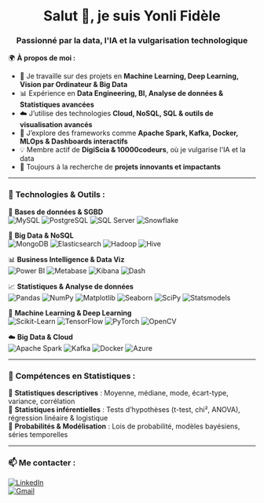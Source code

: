 <h1 align="center">Salut 👋, je suis Yonli Fidèle</h1>
<h3 align="center">Passionné par la data, l'IA et la vulgarisation technologique</h3>

🌍 **À propos de moi :**  
- 🔭 Je travaille sur des projets en **Machine Learning, Deep Learning, Vision par Ordinateur & Big Data**  
- 📊 Expérience en **Data Engineering, BI, Analyse de données & Statistiques avancées**  
- ☁️ J’utilise des technologies **Cloud, NoSQL, SQL & outils de visualisation avancés**  
- 🌱 J’explore des frameworks comme **Apache Spark, Kafka, Docker, MLOps & Dashboards interactifs**  
- 💡 Membre actif de **DigiScia & 10000codeurs**, où je vulgarise l'IA et la data  
- 📌 Toujours à la recherche de **projets innovants et impactants**  

---

### 🚀 **Technologies & Outils :**  
💾 **Bases de données & SGBD**  
![MySQL](https://img.shields.io/badge/MySQL-4479A1?style=for-the-badge&logo=mysql&logoColor=white)
![PostgreSQL](https://img.shields.io/badge/PostgreSQL-336791?style=for-the-badge&logo=postgresql&logoColor=white)
![SQL Server](https://img.shields.io/badge/SQL%20Server-CC2927?style=for-the-badge&logo=microsoft-sql-server&logoColor=white)
![Snowflake](https://img.shields.io/badge/Snowflake-29B5E8?style=for-the-badge&logo=snowflake&logoColor=white)

📂 **Big Data & NoSQL**  
![MongoDB](https://img.shields.io/badge/MongoDB-47A248?style=for-the-badge&logo=mongodb&logoColor=white)
![Elasticsearch](https://img.shields.io/badge/Elasticsearch-005571?style=for-the-badge&logo=elasticsearch&logoColor=white)
![Hadoop](https://img.shields.io/badge/Hadoop-66CCFF?style=for-the-badge&logo=apachehadoop&logoColor=black)
![Hive](https://img.shields.io/badge/Hive-FDEE21?style=for-the-badge&logo=apachehive&logoColor=black)

📊 **Business Intelligence & Data Viz**  
![Power BI](https://img.shields.io/badge/PowerBI-F2C811?style=for-the-badge&logo=powerbi&logoColor=black)
![Metabase](https://img.shields.io/badge/Metabase-509EE3?style=for-the-badge&logo=metabase&logoColor=white)
![Kibana](https://img.shields.io/badge/Kibana-E8478B?style=for-the-badge&logo=kibana&logoColor=white)
![Dash](https://img.shields.io/badge/Dash-000000?style=for-the-badge&logo=plotly&logoColor=white)

📈 **Statistiques & Analyse de données**  
![Pandas](https://img.shields.io/badge/Pandas-150458?style=for-the-badge&logo=pandas&logoColor=white)
![NumPy](https://img.shields.io/badge/NumPy-013243?style=for-the-badge&logo=numpy&logoColor=white)
![Matplotlib](https://img.shields.io/badge/Matplotlib-11557C?style=for-the-badge&logo=python&logoColor=white)
![Seaborn](https://img.shields.io/badge/Seaborn-3C5488?style=for-the-badge&logo=python&logoColor=white)
![SciPy](https://img.shields.io/badge/SciPy-8CAAE6?style=for-the-badge&logo=scipy&logoColor=white)
![Statsmodels](https://img.shields.io/badge/Statsmodels-336699?style=for-the-badge&logo=python&logoColor=white)

🧠 **Machine Learning & Deep Learning**  
![Scikit-Learn](https://img.shields.io/badge/Scikit--Learn-F7931E?style=for-the-badge&logo=scikit-learn&logoColor=white)
![TensorFlow](https://img.shields.io/badge/TensorFlow-FF6F00?style=for-the-badge&logo=tensorflow&logoColor=white)
![PyTorch](https://img.shields.io/badge/PyTorch-EE4C2C?style=for-the-badge&logo=pytorch&logoColor=white)
![OpenCV](https://img.shields.io/badge/OpenCV-5C3EE8?style=for-the-badge&logo=opencv&logoColor=white)

☁️ **Big Data & Cloud**  
![Apache Spark](https://img.shields.io/badge/Apache_Spark-E25A1C?style=for-the-badge&logo=apachespark&logoColor=white)
![Kafka](https://img.shields.io/badge/Apache_Kafka-231F20?style=for-the-badge&logo=apachekafka&logoColor=white)
![Docker](https://img.shields.io/badge/Docker-2496ED?style=for-the-badge&logo=docker&logoColor=white)
![Azure](https://img.shields.io/badge/Microsoft_Azure-0078D4?style=for-the-badge&logo=microsoftazure&logoColor=white)

---

### 🎯 **Compétences en Statistiques :**  
📌 **Statistiques descriptives** : Moyenne, médiane, mode, écart-type, variance, corrélation  
📌 **Statistiques inférentielles** : Tests d’hypothèses (t-test, chi², ANOVA), régression linéaire & logistique  
📌 **Probabilités & Modélisation** : Lois de probabilité, modèles bayésiens, séries temporelles  

---

### 📫 **Me contacter :**  
[![LinkedIn](https://img.shields.io/badge/LinkedIn-0077B5?style=for-the-badge&logo=linkedin&logoColor=white)](www.linkedin.com/in/yonlifidele)  
[![Gmail](https://img.shields.io/badge/Gmail-D14836?style=for-the-badge&logo=gmail&logoColor=white)](mailto:ton.yonlifidelis2@@gmail.com)

